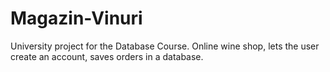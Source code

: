 # Magazin-Vinuri
University project for the Database Course. Online wine shop, lets the user create an account, saves orders in a database. 

